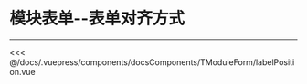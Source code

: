 # 模块表单--表单对齐方式

---

<common-code-format isShowModule>
  <docsComponents-TModuleForm-labelPosition slot="source"></docsComponents-TModuleForm-labelPosition>
 <<< @/docs/.vuepress/components/docsComponents/TModuleForm/labelPosition.vue
</common-code-format>

